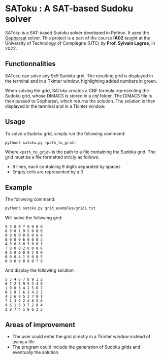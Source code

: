 # SAToku : A SAT-based Sudoku solver

SAToku is a SAT-based Sudoku solver developed in Python. It uses the [Gophersat](https://github.com/crillab/gophersat) solver. This project is a part of the course **IA02** taught at the University of Technology of Compiègne (UTC) by **Prof. Sylvain Lagrue**, in 2022.

## Functionnalities

SAToku can solve any 9x9 Sudoku grid. The resulting grid is displayed in the terminal and in a Tkinter window, highlighting added numbers in green.

When solving the grid, SAToku creates a CNF formula representing the Sudoku grid, whose DIMACS is stored in a *cnf* folder. The DIMACS file is then passed to Gophersat, which returns the solution. The solution is then displayed in the terminal and in a Tkinter window.

## Usage

To solve a Sudoku grid, simply run the following command:

```bash
python3 satoku.py <path_to_grid>
```

Where `<path_to_grid>` is the path to a file containing the Sudoku grid. The grid must be a file formatted stricly as follows:

- 9 lines, each containing 9 digits separated by spaces
- Empty cells are represented by a 0

## Example

The following command:

```bash
python3 satoku.py grid_exemples/grid1.txt
```

Will solve the following grid:

```
5 3 0 0 7 0 0 0 0
6 0 0 1 9 5 0 0 0
0 9 8 0 0 0 0 6 0
8 0 0 0 6 0 0 0 3
4 0 0 8 0 3 0 0 1
7 0 0 0 2 0 0 0 6
0 6 0 0 0 0 2 8 0
0 0 0 4 1 9 0 0 5
0 0 0 0 8 0 0 7 9
```

And display the following solution:

```
5 3 4 6 7 8 9 1 2
6 7 2 1 9 5 3 4 8
1 9 8 3 4 2 5 6 7
8 5 9 7 6 1 4 2 3
4 2 6 8 5 3 7 9 1
7 1 3 9 2 4 8 5 6
9 6 1 5 3 7 2 8 4
2 8 7 4 1 9 6 3 5
```

## Areas of improvement

- The user could enter the grid directly in a Tkinter window instead of using a file.
- The program could include the generation of Sudoku grids and eventually the solution.
